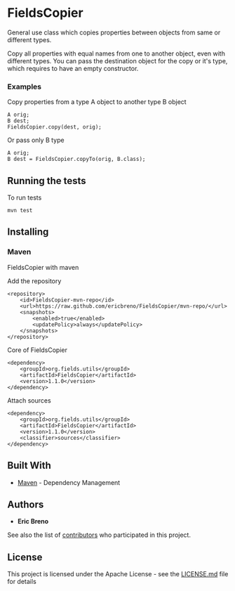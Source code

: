 # FieldsCopier
General use class which copies properties between objects from same or different types.

Copy all properties with equal names from one to another object, even with different types. 
You can pass the destination object for the copy or it's type, which requires to have an empty constructor.

### Examples
Copy properties from a type A object to another type B object
```
A orig;
B dest;
FieldsCopier.copy(dest, orig);
```

Or pass only B type
```
A orig;
B dest = FieldsCopier.copyTo(orig, B.class);
```

## Running the tests

To run tests
``` 
mvn test
```

## Installing
### Maven
FieldsCopier with maven

Add the repository
```
<repository>
    <id>FieldsCopier-mvn-repo</id>
    <url>https://raw.github.com/ericbreno/FieldsCopier/mvn-repo/</url>
    <snapshots>
        <enabled>true</enabled>
        <updatePolicy>always</updatePolicy>
    </snapshots>
</repository>
```

Core of FieldsCopier
```
<dependency>
    <groupId>org.fields.utils</groupId>
    <artifactId>FieldsCopier</artifactId>
    <version>1.1.0</version>
</dependency>
```

Attach sources
```
<dependency>
    <groupId>org.fields.utils</groupId>
    <artifactId>FieldsCopier</artifactId>
    <version>1.1.0</version>
    <classifier>sources</classifier>
</dependency>
```

## Built With

* [Maven](https://maven.apache.org/) - Dependency Management

## Authors
* **Eric Breno**

See also the list of [contributors](https://github.com/ericbreno/FieldsCopier/contributors) who participated in this project.

## License

This project is licensed under the Apache License - see the [LICENSE.md](LICENSE.md) file for details
